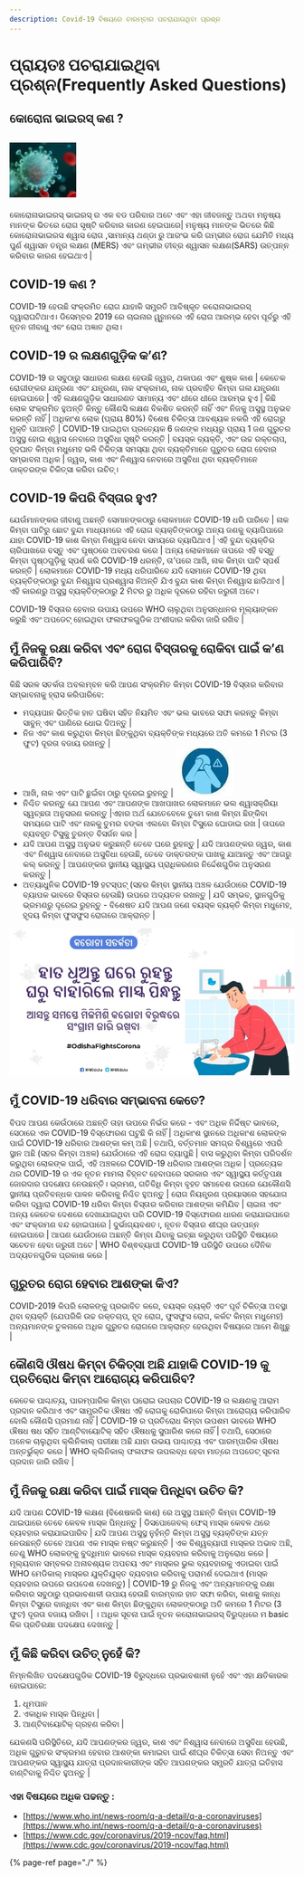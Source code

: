 ```yaml
---
description: Covid-19 ବିଷୟରେ ବାରମ୍ବାର ପଚରାଯାଉଥିବା ପ୍ରଶ୍ନ
---
```


# ପ୍ରାୟତଃ ପଚରାଯାଇଥିବା ପ୍ରଶ୍ନ\(Frequently Asked Questions\)

## କୋରୋନା ଭାଇରସ୍ କଣ ?

##  ![](.gitbook/assets/v1.JPG) 

 କୋରୋନାଭାଇରସ୍ ଭାଇରସ୍ ର ଏକ ବଡ ପରିବାର ଅଟେ ଏବଂ ଏହା ଜୀବଜନ୍ତୁ ଅଥବା ମନୁଷ୍ୟ ମାନଙ୍କ ଭିତରେ ରୋଗ ସୃଷ୍ଟି କରିବାର କାରଣ ହେଇପାରେ\| ମନୁଷ୍ୟ ମାନଙ୍କ ଭିତରେ କିଛି କୋରୋନାଭାଇରସ ଶ୍ୱାସ ରୋଗ ,ସାମାନ୍ୟ ଥଣ୍ଡା ରୁ ଆରଂଭ କରି ଗମ୍ଭୀର ରୋଗ ଯେମିତି ମଧ୍ୟ ପୁର୍ଣ ଶ୍ୱାସନ ତନ୍ତ୍ର ଲକ୍ଷଣ \(MERS\) ଏବଂ ଗମ୍ଭୀର ତୀବ୍ର ଶ୍ୱାସନ ଲକ୍ଷଣ\(SARS\) ଉତ୍ପନ୍ନ କରିବାର କାରଣ ହେଇଥାଏ \|

## COVID-19 କଣ ?

 COVID-19 ହେଉଛି ସଂକ୍ରମିତ ରୋଗ ଯାହାକି ସମ୍ପ୍ରତି ଆବିଷ୍କୃତ କରୋନାଭାଇରସ୍ ଦ୍ୱାରାଘଟିଥାଏ। ଡିସେମ୍ବର 2019 ରେ ଚାଇନାର ୱୁହାନରେ ଏହି ରୋଗ ଆରମ୍ଭ ହେବା ପୂର୍ବରୁ ଏହି ନୂତନ ଜୀବାଣୁ ଏବଂ ରୋଗ ଅଜ୍ଞାତ ଥିଲା।

## COVID-19 ର ଲକ୍ଷଣଗୁଡ଼ିକ କ’ଣ?

COVID-19 ର ସବୁଠାରୁ ସାଧାରଣ ଲକ୍ଷଣ ହେଉଛି ଜ୍ୱର, ଥକାପଣ ଏବଂ ଶୁଷ୍କ କାଶ \| କେତେକ ରୋଗୀଙ୍କର ଯନ୍ତ୍ରଣା ଏବଂ ଯନ୍ତ୍ରଣା, ନାକ ସଂକ୍ରମଣ, ନାକ ପ୍ରବାହିତ କିମ୍ବା ଗଳା ଯନ୍ତ୍ରଣା  ହୋଇପାରେ \| ଏହି ଲକ୍ଷଣଗୁଡ଼ିକ ସାଧାରଣତ ସାମାନ୍ୟ ଏବଂ ଧୀରେ ଧୀରେ ଆରମ୍ଭ ହୁଏ \| କିଛି ଲୋକ ସଂକ୍ରମିତ ହୁଅନ୍ତି କିନ୍ତୁ କୌଣସି ଲକ୍ଷଣ ବିକଶିତ କରନ୍ତି ନାହିଁ ଏବଂ ନିଜକୁ ଅସୁସ୍ଥ ଅନୁଭବ କରନ୍ତି ନାହିଁ \| ଅଧିକାଂଶ ଲୋକ \(ପ୍ରାୟ 80%\) ବିଶେଷ ଚିକିତ୍ସା ଆବଶ୍ୟକ ନକରି ଏହି ରୋଗରୁ ମୁକ୍ତି ପାଆନ୍ତି \| COVID-19 ପାଇଥିବା ପ୍ରତ୍ୟେକ 6 ଜଣଙ୍କ ମଧ୍ୟରୁ ପ୍ରାୟ 1 ଜଣ ଗୁରୁତର ଅସୁସ୍ଥ ହୋଇ ଶ୍ୱାସ ନେବାରେ ଅସୁବିଧା ସୃଷ୍ଟି କରନ୍ତି \| ବୟସ୍କ ବ୍ୟକ୍ତି, ଏବଂ ଉଚ୍ଚ ରକ୍ତଚାପ, ହୃଦଘାତ କିମ୍ବା ମଧୁମେହ ଭଳି ଚିକିତ୍ସା ସମସ୍ୟା ଥିବା ବ୍ୟକ୍ତିମାନେ ଗୁରୁତର ରୋଗ ହେବାର ସମ୍ଭାବନା ଅଧିକ \| ଜ୍ୱର, କାଶ ଏବଂ ନିଶ୍ୱାସ ନେବାରେ ଅସୁବିଧା ଥିବା ବ୍ୟକ୍ତିମାନେ ଡାକ୍ତରଙ୍କ ଚିକିତ୍ସା କରିବା ଉଚିତ୍।

## COVID-19 କିପରି ବିସ୍ତାର ହୁଏ?

ଯେଉଁମାନଙ୍କର ଜୀବାଣୁ ଅଛନ୍ତି ସେମାନଙ୍କଠାରୁ ଲୋକମାନେ COVID-19 ଧରି ପାରିବେ \| ନାକ କିମ୍ବା ପାଟିରୁ ଛୋଟ ବୁନ୍ଦା ମାଧ୍ୟମରେ ଏହି ରୋଗ ବ୍ୟକ୍ତିଙ୍କଠାରୁ ଅନ୍ୟ ଜଣକୁ ବ୍ୟାପିପାରେ ଯାହା COVID-19 କାଶ କିମ୍ବା ନିଶ୍ୱାସ ନେବା ସମୟରେ ବ୍ୟାପିଥାଏ \| ଏହି ବୁନ୍ଦା ବ୍ୟକ୍ତିର ଚାରିପାଖରେ ବସ୍ତୁ ଏବଂ ପୃଷ୍ଠରେ ଅବତରଣ କରେ \| ଅନ୍ୟ ଲୋକମାନେ ତାପରେ ଏହି ବସ୍ତୁ କିମ୍ବା ପୃଷ୍ଠଗୁଡ଼ିକୁ ସ୍ପର୍ଶ କରି COVID-19 ଧରନ୍ତି, ତା’ପରେ ଆଖି, ନାକ କିମ୍ବା ପାଟି ସ୍ପର୍ଶ କରନ୍ତି \| ଲୋକମାନେ COVID-19 ମଧ୍ୟ ଧରିପାରିବେ ଯଦି ସେମାନେ COVID-19 ଥିବା ବ୍ୟକ୍ତିଙ୍କଠାରୁ ବୁନ୍ଦା ନିଶ୍ୱାସ ପ୍ରଶ୍ୱାସ ନିଅନ୍ତି ଯିଏ ବୁନ୍ଦା କାଶ କିମ୍ବା ନିଶ୍ୱାସ ଛାଡିଥାଏ \| ଏହି କାରଣରୁ ଅସୁସ୍ଥ ବ୍ୟକ୍ତିଙ୍କଠାରୁ 2 ମିଟର  ରୁ ଅଧିକ ଦୂରରେ ରହିବା ଜରୁରୀ ଅଟେ।

COVID-19 ବିସ୍ତାର ହେବାର ଉପାୟ ଉପରେ WHO ଚାଲୁଥିବା ଅନୁସନ୍ଧାନର ମୂଲ୍ୟାଙ୍କନ କରୁଛି ଏବଂ ଅପଡେଟ୍ ହୋଇଥିବା ଫଳାଫଳଗୁଡିକ ଅଂଶୀଦାର କରିବା ଜାରି ରଖିବ \|

## ମୁଁ ନିଜକୁ ରକ୍ଷା କରିବା ଏବଂ ରୋଗ ବିସ୍ତାରକୁ ରୋକିବା ପାଇଁ କ’ଣ କରିପାରିବି?

କିଛି ସରଳ ସତର୍କତା ଅବଲମ୍ବନ କରି ଆପଣ ସଂକ୍ରମିତ କିମ୍ବା COVID-19 ବିସ୍ତାର କରିବାର ସମ୍ଭାବନାକୁ ହ୍ରାସ କରିପାରିବେ:

* ମଦ୍ୟପାନ ଭିତ୍ତିକ ହାତ ଘଷିବା ସହିତ ନିୟମିତ ଏବଂ ଭଲ ଭାବରେ ସଫା କରନ୍ତୁ କିମ୍ବା ସାବୁନ୍ ଏବଂ ପାଣିରେ ଧୋଇ ଦିଅନ୍ତୁ \|
* ନିଜ ଏବଂ କାଶ କରୁଥିବା କିମ୍ବା ଛିଙ୍କୁଥିବା ବ୍ୟକ୍ତିଙ୍କ ମଧ୍ୟରେ ଅତି କମରେ 1 ମିଟର \(3 ଫୁଟ\) ଦୂରତା ବଜାୟ ରଖନ୍ତୁ \| 
* ଆଖି, ନାକ ଏବଂ ପାଟି ଛୁଇଁବା ଠାରୁ ଦୂରେଇ ରୁହନ୍ତୁ \| ![](.gitbook/assets/n3.JPG) 
* ନିଶ୍ଚିତ କରନ୍ତୁ ଯେ ଆପଣ ଏବଂ ଆପଣଙ୍କ ଆଖପାଖର ଲୋକମାନେ ଭଲ ଶ୍ୱାସକ୍ରିୟା ସ୍ୱଚ୍ଛତା ଅନୁସରଣ କରନ୍ତୁ \|ଏହାର ଅର୍ଥ ଯେତେବେଳେ ତୁମେ କାଶ କିମ୍ବା ଛିଙ୍କିବା ସମୟରେ ପାଟି ଏବଂ ନାକକୁ ତୁମର ବଙ୍କା ଏଲବୋ କିମ୍ବା ଟିସୁରେ ଘୋଡାଇ ରଖ \| ତାପରେ ବ୍ୟବହୃତ ଟିସୁକୁ ତୁରନ୍ତ ବିସର୍ଜନ କର \| 
* ଯଦି ଆପଣ ଅସୁସ୍ଥ ଅନୁଭବ କରୁଛନ୍ତି ତେବେ ଘରେ ରୁହନ୍ତୁ \| ଯଦି ଆପଣଙ୍କର ଜ୍ୱର, କାଶ ଏବଂ ନିଶ୍ୱାସ ନେବାରେ ଅସୁବିଧା ହେଉଛି, ତେବେ ଡାକ୍ତରଙ୍କ ପାଖକୁ ଯାଆନ୍ତୁ ଏବଂ ଆଗରୁ କଲ୍ କରନ୍ତୁ \| ଆପଣଙ୍କର ସ୍ଥାନୀୟ ସ୍ୱାସ୍ଥ୍ୟ ପ୍ରାଧିକରଣର ନିର୍ଦ୍ଦେଶଗୁଡିକ ଅନୁସରଣ କରନ୍ତୁ \| 
* ଅତ୍ୟାଧୁନିକ COVID-19 ହଟସ୍ପଟ୍ \(ସହର କିମ୍ବା ସ୍ଥାନୀୟ ଅଞ୍ଚଳ ଯେଉଁଠାରେ COVID-19 ବ୍ୟାପକ ଭାବରେ ବିସ୍ତାର ହେଉଛି\) ଉପରେ ଅଦ୍ୟତନ ରଖନ୍ତୁ \| ଯଦି ସମ୍ଭବ, ସ୍ଥାନଗୁଡିକୁ ଭ୍ରମଣରୁ ଦୂରେଇ ରୁହନ୍ତୁ - ବିଶେଷତ ଯଦି ଆପଣ ଜଣେ ବୟସ୍କ ବ୍ୟକ୍ତି କିମ୍ବା ମଧୁମେହ, ହୃଦୟ କିମ୍ବା ଫୁସଫୁସ ରୋଗରେ ଆକ୍ରାନ୍ତ \|

![](.gitbook/assets/screenshot_2020-04-09-14-27-51-902_com.android.chrome%20%281%29.jpg)

## ମୁଁ COVID-19 ଧରିବାର ସମ୍ଭାବନା କେତେ?

ବିପଦ ଆପଣ କେଉଁଠାରେ ଅଛନ୍ତି ତାହା ଉପରେ ନିର୍ଭର କରେ - ଏବଂ ଅଧିକ ନିର୍ଦ୍ଦିଷ୍ଟ ଭାବରେ, ସେଠାରେ ଏକ COVID-19 ବିସ୍ଫୋରଣ ଘଟୁଛି କି ନାହିଁ \| ଅଧିକାଂଶ ସ୍ଥାନରେ ଅଧିକାଂଶ ଲୋକଙ୍କ ପାଇଁ COVID-19 ଧରିବାର ଆଶଙ୍କା କମ୍ ଅଛି \| ତଥାପି, ବର୍ତ୍ତମାନ ସମଗ୍ର ବିଶ୍ୱରେ ଏପରି ସ୍ଥାନ ଅଛି \(ସହର କିମ୍ବା ଅଞ୍ଚଳ\) ଯେଉଁଠାରେ ଏହି ରୋଗ ବ୍ୟାପୁଛି \| ବାସ କରୁଥିବା କିମ୍ବା ପରିଦର୍ଶନ କରୁଥିବା ଲୋକଙ୍କ ପାଇଁ, ଏହି ଅଞ୍ଚଳରେ COVID-19 ଧରିବାର ଆଶଙ୍କା ଅଧିକ \| ପ୍ରତ୍ୟେକ ଥର COVID-19 ର ଏକ ନୂତନ ମାମଲା ଚିହ୍ନଟ ହେବାପରେ ସରକାର ଏବଂ ସ୍ୱାସ୍ଥ୍ୟ କର୍ତ୍ତୃପକ୍ଷ ଜୋରଦାର ପଦକ୍ଷେପ ନେଉଛନ୍ତି। ଭ୍ରମଣ, ଗତିବିଧି କିମ୍ବା ବୃହତ ସମାବେଶ ଉପରେ ଯେକୌଣସି ସ୍ଥାନୀୟ ପ୍ରତିବନ୍ଧକ ପାଳନ କରିବାକୁ ନିଶ୍ଚିତ ହୁଅନ୍ତୁ \| ରୋଗ ନିୟନ୍ତ୍ରଣ ପ୍ରୟାସରେ ସହଯୋଗ କରିବା ଦ୍ୱାରା COVID-19 ଧରିବା କିମ୍ବା ବିସ୍ତାର କରିବାର ଆଶଙ୍କା କମିଯିବ \| ଚାଇନା ଏବଂ ଅନ୍ୟ କେତେକ ଦେଶରେ ଦେଖାଯାଇଥିବା ପରି COVID-19 ବିସ୍ଫୋରଣ ଧାରଣ କରାଯାଇପାରେ ଏବଂ ସଂକ୍ରମଣ ବନ୍ଦ ହୋଇପାରେ \| ଦୁର୍ଭାଗ୍ୟବଶତ।, ନୂତନ ବିସ୍ତାର ଶୀଘ୍ର ଉତ୍ପନ୍ନ ହୋଇପାରେ \| ଆପଣ ଯେଉଁଠାରେ ଅଛନ୍ତି କିମ୍ବା ଯିବାକୁ ଇଚ୍ଛା କରୁଥିବା ପରିସ୍ଥିତି ବିଷୟରେ ସଚେତନ ହେବା ଜରୁରୀ ଅଟେ \| WHO ବିଶ୍ଵବ୍ୟାପୀ COVID-19 ପରିସ୍ଥିତି ଉପରେ ଦୈନିକ ଅଦ୍ୟତନଗୁଡିକ ପ୍ରକାଶ କରେ \|

## ଗୁରୁତର ରୋଗ ହେବାର ଆଶଙ୍କା କିଏ?

COVID-2019 କିପରି ଲୋକଙ୍କୁ ପ୍ରଭାବିତ କରେ, ବୟସ୍କ ବ୍ୟକ୍ତି ଏବଂ ପୂର୍ବ ଚିକିତ୍ସା ଅବସ୍ଥା ଥିବା ବ୍ୟକ୍ତି \(ଯେପରିକି ଉଚ୍ଚ ରକ୍ତଚାପ, ହୃଦ ରୋଗ, ଫୁସଫୁସ ରୋଗ, କର୍କଟ କିମ୍ବା ମଧୁମେହ\) ଅନ୍ୟମାନଙ୍କ ତୁଳନାରେ ଅଧିକ ଗୁରୁତର ରୋଗରେ ଆକ୍ରାନ୍ତ ହେଉଥିବା ବିଷୟରେ ଆମେ ଶିଖୁଛୁ \|

## କୌଣସି ଔଷଧ କିମ୍ବା ଚିକିତ୍ସା ଅଛି ଯାହାକି COVID-19 କୁ ପ୍ରତିରୋଧ କିମ୍ବା ଆରୋଗ୍ୟ କରିପାରିବ?

କେତେକ ପାଶ୍ଚାତ୍ୟ, ପାରମ୍ପାରିକ କିମ୍ବା ଘରୋଇ ଉପଚାର COVID-19 ର ଲକ୍ଷଣକୁ ଆରାମ ପ୍ରଦାନ କରିଥାଏ ଏବଂ ସାମ୍ପ୍ରତିକ ଔଷଧ ଏହି ରୋଗକୁ ରୋକିପାରେ କିମ୍ବା ଆରୋଗ୍ୟ କରିପାରିବ ବୋଲି କୌଣସି ପ୍ରମାଣ ନାହିଁ \| COVID-19 ର ପ୍ରତିରୋଧ କିମ୍ବା ଉପଶମ ଭାବରେ WHO ଔଷଧ ଷଧ ସହିତ ଆଣ୍ଟିବାୟୋଟିକ୍ ସହିତ ଔଷଧକୁ ସୁପାରିଶ କରେ ନାହିଁ \| ତଥାପି, ସେଠାରେ ଅନେକ ଚାଲୁଥିବା କ୍ଲିନିକାଲ୍ ପରୀକ୍ଷା ଅଛି ଯାହା ଉଭୟ ପାଶ୍ଚାତ୍ୟ ଏବଂ ପାରମ୍ପାରିକ ଔଷଧ ଅନ୍ତର୍ଭୁକ୍ତ କରେ \| WHO କ୍ଲିନିକାଲ୍ ଫଳାଫଳ ଉପଲବ୍ଧ ହେବା ମାତ୍ରେ ଅପଡେଟ୍ ସୂଚନା ପ୍ରଦାନ ଜାରି ରଖିବ \|

## ମୁଁ ନିଜକୁ ରକ୍ଷା କରିବା ପାଇଁ ମାସ୍କ ପିନ୍ଧିବା ଉଚିତ କି?

ଯଦି ଆପଣ COVID-19 ଲକ୍ଷଣ \(ବିଶେଷକରି କାଶ\) ରେ ଅସୁସ୍ଥ ଅଛନ୍ତି କିମ୍ବା COVID-19 ଥାଇପାରେ ତେବେ କେବଳ ମାସ୍କ ପିନ୍ଧନ୍ତୁ \| ଡିସପୋଜେବଲ୍ ଫେସ୍ ମାସ୍କ କେବଳ ଥରେ ବ୍ୟବହାର କରାଯାଇପାରିବ \| ଯଦି ଆପଣ ଅସୁସ୍ଥ ନୁହଁନ୍ତି କିମ୍ବା ଅସୁସ୍ଥ ବ୍ୟକ୍ତିଙ୍କ ଯତ୍ନ ନେଉଛନ୍ତି ତେବେ ଆପଣ ଏକ ମାସ୍କ ନଷ୍ଟ କରୁଛନ୍ତି \| ଏକ ବିଶ୍ୱବ୍ୟାପୀ ମାସ୍କର ଅଭାବ ଅଛି, ତେଣୁ WHO ଲୋକଙ୍କୁ ବୁଦ୍ଧିମାନ ଭାବରେ ମାସ୍କ ବ୍ୟବହାର କରିବାକୁ ଅନୁରୋଧ କରେ \| ମୂଲ୍ୟବାନ ସମ୍ବଳର ଅନାବଶ୍ୟକ ଅପଚୟ ଏବଂ ମାସ୍କର ଭୁଲ ବ୍ୟବହାରକୁ ଏଡାଇବା ପାଇଁ WHO ମେଡିକାଲ୍ ମାସ୍କର ଯୁକ୍ତିଯୁକ୍ତ ବ୍ୟବହାର କରିବାକୁ ପରାମର୍ଶ ଦେଇଥାଏ \(ମାସ୍କ ବ୍ୟବହାର ଉପରେ ଉପଦେଶ ଦେଖନ୍ତୁ\) \| COVID-19 ରୁ ନିଜକୁ ଏବଂ ଅନ୍ୟମାନଙ୍କୁ ରକ୍ଷା କରିବାର ସବୁଠାରୁ ପ୍ରଭାବଶାଳୀ ଉପାୟ ହେଉଛି ବାରମ୍ବାର ହାତ ସଫା କରିବା, କାଶକୁ କାନ୍ଧ କିମ୍ବା ଟିସୁରେ ବାନ୍ଧିବା ଏବଂ କାଶ କିମ୍ବା ଛିଙ୍କୁଥିବା ଲୋକଙ୍କଠାରୁ ଅତି କମରେ 1 ମିଟର \(3 ଫୁଟ\) ଦୂରତା ବଜାୟ ରଖିବା \| । ଅଧିକ ସୂଚନା ପାଇଁ ନୂତନ କରୋନାଭାଇରସ୍ ବିରୁଦ୍ଧରେ ମ basic ଳିକ ପ୍ରତିରକ୍ଷା ପଦକ୍ଷେପ ଦେଖନ୍ତୁ \|

## ମୁଁ କିଛି କରିବା ଉଚିତ୍ ନୁହେଁ କି?

ନିମ୍ନଲିଖିତ ପଦକ୍ଷେପଗୁଡିକ COVID-19 ବିରୁଦ୍ଧରେ ପ୍ରଭାବଶାଳୀ ନୁହେଁ ଏବଂ ଏହା କ୍ଷତିକାରକ ହୋଇପାରେ: 

1. ଧୂମପାନ 
2. ଏକାଧିକ ମାସ୍କ ପିନ୍ଧିବା \| 
3. ଆଣ୍ଟିବାୟୋଟିକ୍ ଗ୍ରହଣ କରିବା \| 

ଯେକଣସି ପରିସ୍ଥିତିରେ, ଯଦି ଆପଣଙ୍କର ଜ୍ୱର, କାଶ ଏବଂ ନିଶ୍ୱାସ ନେବାରେ ଅସୁବିଧା ହେଉଛି, ଅଧିକ ଗୁରୁତର ସଂକ୍ରମଣ ହେବାର ଆଶଙ୍କା କମାଇବା ପାଇଁ ଶୀଘ୍ର ଚିକିତ୍ସା ସେବା ନିଅନ୍ତୁ ଏବଂ ଆପଣଙ୍କର ସ୍ୱାସ୍ଥ୍ୟ ଯାତ୍ରା ପ୍ରଦାନକାରୀଙ୍କ ସହିତ ଆପଣଙ୍କର ସମ୍ପ୍ରତି ଯାତ୍ରା ଇତିହାସ ବାଣ୍ଟିବାକୁ ନିଶ୍ଚିତ ହୁଅନ୍ତୁ \|

### ଏହା ବିଷୟରେ ଅଧିକ ପଢନ୍ତୁ :

* [https://www.who.int/news-room/q-a-detail/q-a-coronaviruses](https://www.who.int/news-room/q-a-detail/q-a-coronaviruses)
* [https://www.cdc.gov/coronavirus/2019-ncov/faq.html](https://www.cdc.gov/coronavirus/2019-ncov/faq.html)



{% page-ref page="./" %}



